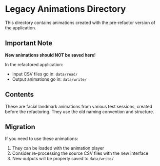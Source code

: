 # Legacy Animations Directory

This directory contains animations created with the pre-refactor version of the application.

## Important Note
**New animations should NOT be saved here!**

In the refactored application:
- Input CSV files go in: `data/read/`
- Output animations go in: `data/write/`

## Contents
These are facial landmark animations from various test sessions, created before the refactoring.
They use the old naming convention and structure.

## Migration
If you need to use these animations:
1. They can be loaded with the animation player
2. Consider re-processing the source CSV files with the new interface
3. New outputs will be properly saved to `data/write/` 